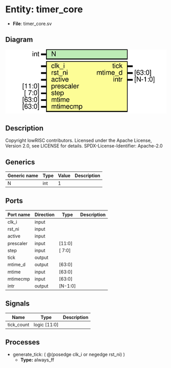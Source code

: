 # Entity: timer_core

- **File**: timer_core.sv
## Diagram

![Diagram](timer_core.svg "Diagram")
## Description

 Copyright lowRISC contributors.
 Licensed under the Apache License, Version 2.0, see LICENSE for details.
 SPDX-License-Identifier: Apache-2.0


## Generics

| Generic name | Type | Value | Description |
| ------------ | ---- | ----- | ----------- |
| N            | int  | 1     |             |
## Ports

| Port name | Direction | Type    | Description |
| --------- | --------- | ------- | ----------- |
| clk_i     | input     |         |             |
| rst_ni    | input     |         |             |
| active    | input     |         |             |
| prescaler | input     | [11:0]  |             |
| step      | input     | [ 7:0]  |             |
| tick      | output    |         |             |
| mtime_d   | output    | [63:0]  |             |
| mtime     | input     | [63:0]  |             |
| mtimecmp  | input     | [63:0]  |             |
| intr      | output    | [N-1:0] |             |
## Signals

| Name       | Type         | Description |
| ---------- | ------------ | ----------- |
| tick_count | logic [11:0] |             |
## Processes
- generate_tick: ( @(posedge clk_i or negedge rst_ni) )
  - **Type:** always_ff
